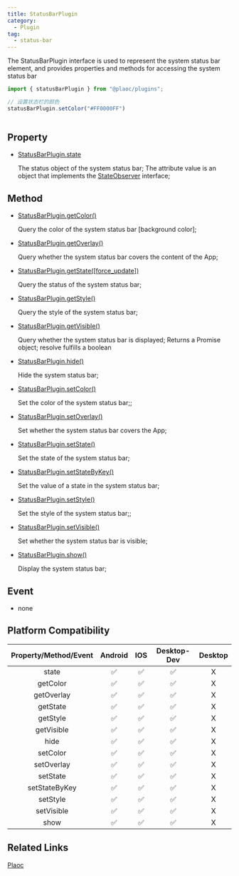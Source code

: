 ```yaml
---
title: StatusBarPlugin
category:
  - Plugin
tag:
  - status-bar
---
```


The StatusBarPlugin interface is used to represent the system status bar element, and provides properties and methods for accessing the system status bar

```javascript
import { statusBarPlugin } from "@plaoc/plugins";

// 设置状态栏的颜色
statusBarPlugin.setColor("#FF0000FF")
 
```

## Property

- [StatusBarPlugin.state](./state.md)

  The status object of the system status bar;
  The attribute value is an object that implements the [StateObserver](../../interface/state-observer/index.md) interface;

## Method

- [StatusBarPlugin.getColor()](./get-color.md)

  Query the color of the system status bar \[background color\];

- [StatusBarPlugin.getOverlay()](./get-overlay.md)

  Query whether the system status bar covers the content of the App;

- [StatusBarPlugin.getState([force_update])](./get-state.md)

  Query the status of the system status bar;

- [StatusBarPlugin.getStyle()](./get-style.md)

  Query the style of the system status bar;

- [StatusBarPlugin.getVisible()](./get-visible.md)

  Query whether the system status bar is displayed;
  Returns a Promise object; resolve fulfills a boolean

- [StatusBarPlugin.hide()](./hide.md)

  Hide the system status bar;

- [StatusBarPlugin.setColor()](./set-color.md)

  Set the color of the system status bar;;

- [StatusBarPlugin.setOverlay()](./set-overlay.md)

  Set whether the system status bar covers the App;

- [StatusBarPlugin.setState()](./set-state.md)

  Set the state of the system status bar;

- [StatusBarPlugin.setStateByKey()](./set-state-by-key.md)

  Set the value of a state in the system status bar;

- [StatusBarPlugin.setStyle()](./set-style.md)

  Set the style of the system status bar;;

- [StatusBarPlugin.setVisible()](./set-visible.md)
  
  Set whether the system status bar is visible;

- [StatusBarPlugin.show()](./show.md)

  Display the system status bar;



## Event
- none


## Platform Compatibility


| Property/Method/Event| Android | IOS | Desktop-Dev | Desktop |
|:--------------------:|:-------:|:---:|:-----------:|:-------:|
| state                | ✅      | ✅  | ✅          | X       |
| getColor             | ✅      | ✅  | ✅          | X       |
| getOverlay           | ✅      | ✅  | ✅          | X       |
| getState             | ✅      | ✅  | ✅          | X       |
| getStyle             | ✅      | ✅  | ✅          | X       |
| getVisible           | ✅      | ✅  | ✅          | X       |
| hide                 | ✅      | ✅  | ✅          | X       |
| setColor             | ✅      | ✅  | ✅          | X       |
| setOverlay           | ✅      | ✅  | ✅          | X       |
| setState             | ✅      | ✅  | ✅          | X       |
| setStateByKey        | ✅      | ✅  | ✅          | X       |
| setStyle             | ✅      | ✅  | ✅          | X       |
| setVisible           | ✅      | ✅  | ✅          | X       |
| show                 | ✅      | ✅  | ✅          | X       |


## Related Links

[Plaoc](../)


